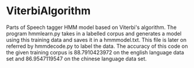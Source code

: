 # ViterbiAlgorithm
Parts of Speech tagger HMM model based on Viterbi's algorithm. The program hmmlearn.py takes in a labelled corpus and generates a model using this training data and saves it in a hmmmodel.txt. This file is later on referred by hmmdecode.py to label the data. The accuracy of this code on the given training corpus is 88.7910423972 on the english language data set and 86.9547119547 on the chinese language data set.
